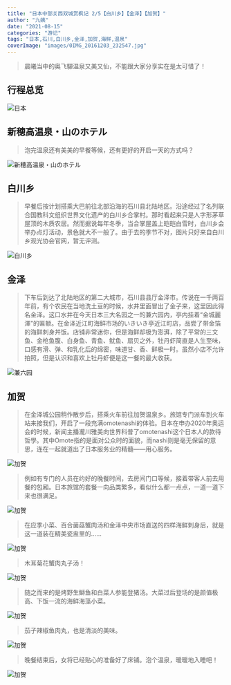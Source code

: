 ```yaml
---
title: "日本中部关西双城赏枫记 2/5【白川乡】【金泽】【加贺】"
author: "九姨"
date: "2021-08-15"
categories: "游记"
tags: "日本,石川,白川乡,金泽,加贺,海鲜,温泉"
coverImage: "images/0IMG_20161203_232547.jpg"
---
```


>晨曦当中的奥飞驒温泉又美又仙，不能跟大家分享实在是太可惜了！

## 行程总览

![日本](images/japan-2016.jpg)

## 新穂高温泉・山のホテル

>泡完温泉还有美美的早餐等候，还有更好的开启一天的方式吗？

![新穂高温泉・山のホテル](images/0VID_20161203_075602.jpg)

## 白川乡

>早餐后按计划搭乘大巴前往北部沿海的石川县北陆地区。沿途经过了名列联合国教科文组织世界文化遗产的白川乡合掌村。那时看起来只是人字形茅草屋顶的木质农居。然而据说每年冬季，当合掌屋盖上皑皑白雪时，白川乡会举办点灯活动，景色就大不一般了。由于去的季节不对，图片只好来自白川乡观光协会官网，暂无评测。

![白川乡](images/img106.jpg)

## 金泽

>下车后到达了北陆地区的第二大城市，石川县县厅金泽市。传说在一千两百年前，有个农民在当地洗土豆的时候，水井里面冒出了金子来，这里因此得名金泽。这口水井在今天日本三大名园之一的兼六园内，亭内挂着“金城麗澤”的匾额。在金泽近江町海鲜市场的いきいき亭近江町店，品尝了带金箔的海鲜刺身丼饭。店铺非常迷你，但是海鲜却极为澎湃，除了平常的三文鱼、金枪鱼腹、白身鱼、青鱼、鱿鱼、扇贝之外，牡丹虾简直是人生至味，口感有滑、弹、和乳化后的绵密，味道甘、香、鲜极一时。虽然小店不允许拍照，但是认识和喜欢上牡丹虾便是这一餐的最大收获。

![兼六园](images/0IMG_20161203_153735.jpg)

## 加贺

>在金泽城公园稍作散步后，搭乘火车前往加贺温泉乡。旅馆专门派车到火车站来接我们，开启了一段充满omotenashi的体验。日本在申办2020年奥运会的时候，新闻主播瀧川雅美向世界科普了omotenashi这个日本人的款待哲學。其中Omote指的是面对公众时的面貌，而nashi则是毫无保留的意思，连在一起就道出了日本服务业的精髓——用心服务。

![加贺](images/20181103_184516.jpg)

>例如有专门的人员在约好的晚餐时间，去房间门口等候，接着带客人前去用餐的包厢。日本旅馆的套餐一向品类繁多，看似什么都一点点，一道一道下来也很满足。

![加贺](images/20181103_203936.jpg)

>在应季小菜、百合菌菇蟹肉汤和金泽中央市场直送的四样海鲜刺身后，就是这一道装在精美瓷盅里的……

![加贺](images/0IMG_20161203_190216.jpg)

>木耳菊花蟹肉丸子汤！

![加贺](images/0IMG_20161203_190235.jpg)

>随之而来的是烤野生鰤鱼和白菜人参能登猪汤。大菜过后登场的是颜值极高、下饭一流的海鲜海藻小菜。

![加贺](images/IMG_20161203_193037.jpg)

>茄子辣椒鱼肉丸，也是清淡的美味。

![加贺](images/IMG_20161203_194743.jpg)

>晚餐结束后，女将已经贴心的准备好了床铺。泡个温泉，暖暖地入睡吧！

![加贺](images/microMsg.1480765202899.jpg)
